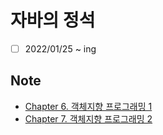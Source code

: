 # 자바의 정석

- [ ] 2022/01/25 ~ ing

## Note

- [Chapter 6. 객체지향 프로그래밍 1](chapter6.md)
- [Chapter 7. 객체지향 프로그래밍 2](chapter7.md)